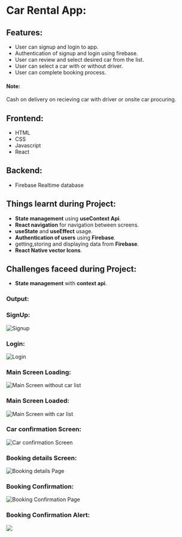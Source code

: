 # Car Rental App:

## Features:
* User can signup and login to app.
* Authentication of signup and login using firebase.
* User can review and select desired car from the list.
* User can select a car with or without driver.
* User can complete booking process.

#### Note:
Cash on delivery on recieving car with driver or onsite car procuring.

## Frontend:
* HTML
* CSS
* Javascript
* React

## Backend:
* Firebase Realtime database

## Things learnt during Project:
* **State management** using **useContext Api**.
* **React navigation** for navigation between screens.
* **useState** and **useEffect** usage.
* **Authentication of users** using **Firebase**.
* getting,storing and displaying data from **Firebase**.
* **React Native vector Icons**.

## Challenges faceed during Project:
* **State management** with **context api**.

### Output:

### SignUp:

![Signup](https://github.com/SyedOsamaAhmed/car-rental/blob/master/assets/Screenshots/screen%201.PNG?raw=true)

### Login:

![Login](https://github.com/SyedOsamaAhmed/car-rental/blob/master/assets/Screenshots/screen%202.PNG?raw=true)

### Main Screen Loading:

![Main Screen without car list](https://github.com/SyedOsamaAhmed/car-rental/blob/master/assets/Screenshots/screen%204.PNG?raw=true)


### Main Screen Loaded:

![Main Screen with car list](https://github.com/SyedOsamaAhmed/car-rental/blob/master/assets/Screenshots/screen%206.PNG?raw=true)

### Car confirmation Screen:

![Car confirmation Screen](https://github.com/SyedOsamaAhmed/car-rental/blob/master/assets/Screenshots/screen%207.PNG?raw=true)

### Booking details Screen:

![Booking details Page](https://github.com/SyedOsamaAhmed/car-rental/blob/master/assets/Screenshots/screen%208.PNG?raw=true)


### Booking Confirmation:

![Booking Confirmation Page](https://github.com/SyedOsamaAhmed/car-rental/blob/master/assets/Screenshots/screen%2010.PNG?raw=true)

### Booking Confirmation Alert:
![](https://github.com/SyedOsamaAhmed/car-rental/blob/master/assets/Screenshots/screen%2011.PNG?raw=true)
